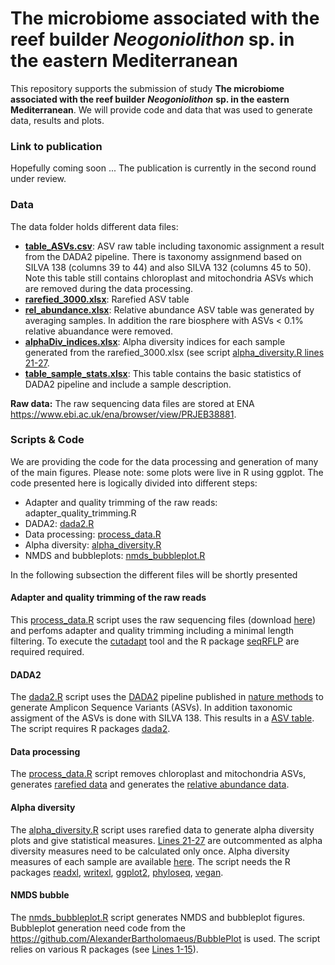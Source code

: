 # The microbiome associated with the reef builder *Neogoniolithon* sp. in the eastern Mediterranean

This repository supports the submission of study **The microbiome associated with the reef builder** ***Neogoniolithon*** **sp. in the eastern Mediterranean**. We will provide code and data that was used to generate data, results and plots.

### Link to publication

Hopefully coming soon ... The publication is currently in the second round under review. 

### Data

The data folder holds different data files:

* **[table_ASVs.csv](https://github.com/AlexanderBartholomaeus/ReefBuilderMicrobiome/blob/main/data/table_ASV.csv)**: ASV raw table including taxonomic assignment a result from the DADA2 pipeline. There is taxonomy assignmend based on SILVA 138 (columns 39 to 44) and also SILVA 132 (columns 45 to 50). Note this table still contains chloroplast and mitochondria ASVs which are removed during the data processing. 
* **[rarefied_3000.xlsx](https://github.com/AlexanderBartholomaeus/ReefBuilderMicrobiome/blob/main/data/rarefied_3000.xlsx)**: Rarefied ASV table
* **[rel_abundance.xlsx](https://github.com/AlexanderBartholomaeus/ReefBuilderMicrobiome/blob/main/data/rel_abundance.xlsx)**: Relative abundance ASV table was generated by averaging samples. In addition the rare biosphere with ASVs < 0.1% relative abuandance were removed. 
* **[alphaDiv_indices.xlsx](https://github.com/AlexanderBartholomaeus/ReefBuilderMicrobiome/blob/main/data/alphaDiv_indices.xlsx)**: Alpha diversity indices for each sample generated from the rarefied_3000.xlsx (see script [alpha_diversity.R lines 21-27](https://github.com/AlexanderBartholomaeus/ReefBuilderMicrobiome/blob/main/alpha_diversity.R#L21-L27). 
* **[table_sample_stats.xlsx](https://github.com/AlexanderBartholomaeus/ReefBuilderMicrobiome/blob/main/data/table_sample_stats.xlsx)**: This table contains the basic statistics of DADA2 pipeline and include a sample description.

**Raw data:** The raw sequencing data files are stored at ENA  https://www.ebi.ac.uk/ena/browser/view/PRJEB38881.

### Scripts & Code

We are providing the code for the data processing and generation of many of the main figures. Please note: some plots were live in R using ggplot. The code presented here is logically divided into different steps:

* Adapter and quality trimming of the raw reads: adapter_quality_trimming.R
* DADA2: [dada2.R](https://github.com/AlexanderBartholomaeus/ReefBuilderMicrobiome/blob/main/dada2.R)
* Data processing: [process_data.R](https://github.com/AlexanderBartholomaeus/ReefBuilderMicrobiome/blob/main/process_data.R)
* Alpha diversity: [alpha_diversity.R](https://github.com/AlexanderBartholomaeus/ReefBuilderMicrobiome/blob/main/alpha_diversity.R)
* NMDS and bubbleplots: [nmds_bubbleplot.R](https://github.com/AlexanderBartholomaeus/ReefBuilderMicrobiome/blob/main/nmds_bubbleplot.R)

In the following subsection the different files will be shortly presented

#### Adapter and quality trimming of the raw reads

This [process_data.R](https://github.com/AlexanderBartholomaeus/ReefBuilderMicrobiome/blob/main/process_data.R) script uses the raw sequencing files (download [here](https://www.ebi.ac.uk/ena/browser/view/PRJEB38881)) and perfoms adapter and quality trimming including a minimal length filtering. To execute the [cutadapt](https://cutadapt.readthedocs.io/en/stable/) tool and the R package [seqRFLP](https://github.com/helixcn/seqRFLP) are required required.

#### DADA2

The [dada2.R](https://github.com/AlexanderBartholomaeus/ReefBuilderMicrobiome/blob/main/dada2.R) script uses the [DADA2](https://benjjneb.github.io/dada2/index.html) pipeline published in [nature methods](https://www.nature.com/articles/nmeth.3869) to generate Amplicon Sequence Variants (ASVs). In addition taxonomic assigment of the ASVs is done with SILVA 138. This results in a [ASV table](https://github.com/AlexanderBartholomaeus/ReefBuilderMicrobiome/blob/main/data/table_ASV.csv). The script requires R packages [dada2](https://benjjneb.github.io/dada2/dada-installation.html).

#### Data processing

The [process_data.R](https://github.com/AlexanderBartholomaeus/ReefBuilderMicrobiome/blob/main/process_data.R) script removes chloroplast and mitochondria ASVs, generates [rarefied data](https://github.com/AlexanderBartholomaeus/ReefBuilderMicrobiome/blob/main/data/rarefied_3000.xlsx) and generates the [relative abundance data](https://github.com/AlexanderBartholomaeus/ReefBuilderMicrobiome/blob/main/data/rel_abundance.xlsx). 


#### Alpha diversity

The [alpha_diversity.R](https://github.com/AlexanderBartholomaeus/ReefBuilderMicrobiome/blob/main/alpha_diversity.R) script uses rarefied data to generate alpha diversity plots and give statistical measures. [Lines 21-27](https://github.com/AlexanderBartholomaeus/ReefBuilderMicrobiome/blob/main/alpha_diversity.R#L21-L27) are outcommented as alpha diversity measures need to be calculated only once. Alpha diversity measures of each sample are available [here](https://github.com/AlexanderBartholomaeus/ReefBuilderMicrobiome/blob/main/data/alphaDiv_indices.xlsx). The script needs the R packages [readxl](https://readxl.tidyverse.org/), [writexl](https://github.com/ropensci/writexl), [ggplot2](https://ggplot2.tidyverse.org/), [phyloseq](https://joey711.github.io/phyloseq/), [vegan](https://github.com/vegandevs/vegan).

#### NMDS bubble

The [nmds_bubbleplot.R](https://github.com/AlexanderBartholomaeus/ReefBuilderMicrobiome/blob/main/nmds_bubbleplot.R) script generates NMDS and bubbleplot figures. Bubbleplot generation need code from the https://github.com/AlexanderBartholomaeus/BubblePlot is used. The script relies on various R packages (see [Lines 1-15](https://github.com/AlexanderBartholomaeus/ReefBuilderMicrobiome/blob/main/nmds_bubbleplot.R#L1-L15)).
